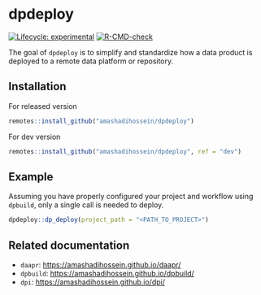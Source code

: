 
<!-- README.md is generated from README.Rmd. Please edit that file -->

# dpdeploy

<!-- badges: start -->

[![Lifecycle:
experimental](https://img.shields.io/badge/lifecycle-experimental-orange.svg)](https://lifecycle.r-lib.org/articles/stages.html#experimental)
[![R-CMD-check](https://github.com/amashadihossein/dpdeploy/workflows/R-CMD-check/badge.svg)](https://github.com/amashadihossein/dpdeploy/actions)
<!-- badges: end -->

The goal of `dpdeploy` is to simplify and standardize how a data product
is deployed to a remote data platform or repository.

## Installation

For released version

``` r
remotes::install_github("amashadihossein/dpdeploy")
```

For dev version

``` r
remotes::install_github("amashadihossein/dpdeploy", ref = "dev")
```

## Example

Assuming you have properly configured your project and workflow using
`dpbuild`, only a single call is needed to deploy.

``` r
dpdeploy::dp_deploy(project_path = "<PATH_TO_PROJECT>")
```

## Related documentation

- `daapr`: <https://amashadihossein.github.io/daapr/>
- `dpbuild`: <https://amashadihossein.github.io/dpbuild/>
- `dpi`: <https://amashadihossein.github.io/dpi/>
